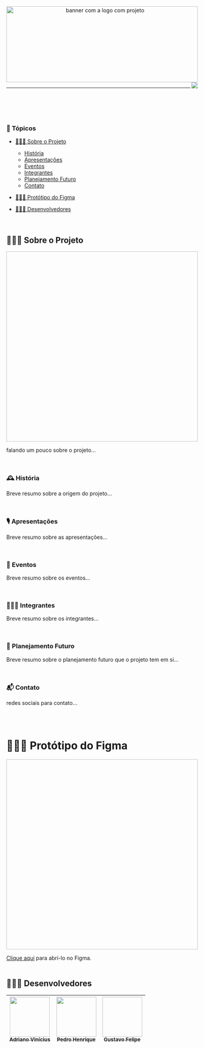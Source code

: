 <header id="cabecario">
  <img src="" height="200px" width="100%" alt="banner com a logo com projeto"/>
  <img src="http://img.shields.io/static/v1?label=STATUS&message=EM%20DESENVOLVIMENTO&color=RED&style=for-the-badge" align="right" >
  <hr>
</header>

<br>

<main>
  <h3 id="topicos">📜 Tópicos</h3>

  - [👨🏾‍🏫 Sobre o Projeto](#sobre-o-projeto)
    - [História](#historia)
    - [Apresentações](#apresentacoes)
    - [Eventos](#eventos)
    - [Integrantes](#integrantes)
    - [Planejamento Futuro](#planejamento-futuro)
    - [Contato](#contato)

  - [👨🏾‍🎨 Protótipo do Figma](#prototipo-figma)

  - [👨🏾‍💻 Desenvolvedores](#equipe)

  <br>

  <h2 id="sobre-o-projeto">👨🏾‍🏫 Sobre o Projeto</h2>

  <img banner height="500px" width="100%">

  <p>
    falando um pouco sobre o projeto...
  </p>

  <br>

  <h3 id="historia">🕰 História</h3>
  <p>
    Breve resumo sobre a origem do projeto...
  </p>
  <br>

<h3 id="apresentacoes">🎙 Apresentações</h3>
  <p>
    Breve resumo sobre as apresentações...
  </p>
  <br>
  
  <h3 id="eventos">📣 Eventos</h3>
  <p>
    Breve resumo sobre os eventos...
  </p>
  <br>
  
  <h3 id="integrantes">👩‍👧‍👦 Integrantes</h3>
  <p>
    Breve resumo sobre os integrantes...
  </p>
  <br>
  
  <h3 id="planejamento-futuro">🎯 Planejamento Futuro</h3>
  <p>
    Breve resumo sobre o planejamento futuro que o projeto tem em si...
  </p>
  <br>
  
  <h3 id="contato">📬 Contato</h3>
  <p>
    redes sociais para contato...
  </p>
  <br><br>
  
  <h1 id="prototipo-figma">👨🏾‍🎨 Protótipo do Figma</h1>
  
  <img banner-telas height="500px" width="100%">

  <a href="https://www.figma.com/file/GJfiWumXNS0qcfxotTEEnJ/Porto-Mix?node-id=0%3A1&t=dA6rJnVx6nz58wUA-1">Clique aqui</a> para abri-lo no Figma.
  <br><br>
  
<footer>
  
  <h2 id="desenvolvedores">👨🏾‍💻 Desenvolvedores</h2>
  
| [<img src="https://avatars.githubusercontent.com/u/83666455?v=4" width="105px" height="105px"><br><sub>Adriano Vinícius</sub>](https://www.linkedin.com/in/adriano-vin%C3%ADcius-bispoda-silva-85293a240/) | [<img src="https://cdn.discordapp.com/attachments/743927816021737565/1033537623379161198/IMG-20221022-WA0041.jpg" width="105px" height="105px"><br><sub>Pedro Henrique</sub>](https://www.linkedin.com/in/pedro-henrique-125a49184/) | [<img foto de gustavo width="105px" height="105px"><br><sub>Gustavo Felipe</sub>](https://www.instagram.com/gustav0felip.b/) |
|----------|----------|----------|

</footer>
